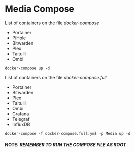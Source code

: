 # Media Compose

List of containers on the file *docker-compose*

- Portainer
- PiHole
- Bitwarden
- Plex
- Taitulli
- Ombi

```
docker-compose up -d
```

List of containers on the file *docker-compose.full*

- Portainer
- Bitwarden
- Plex
- Taitulli
- Ombi
- Grafana
- Telegraf
- InfluxDB

```
docker-compose -f docker-compose.full.yml -p Media up -d
```

#### **NOTE:** *REMEMBER TO RUN THE COMPOSE FILE AS ROOT*

